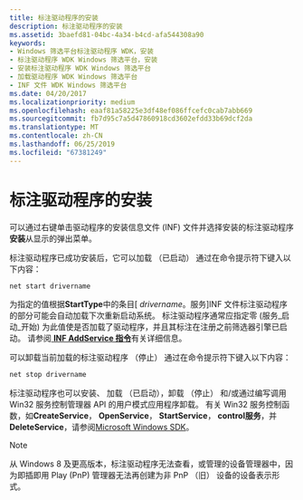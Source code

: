 ```yaml
---
title: 标注驱动程序的安装
description: 标注驱动程序的安装
ms.assetid: 3baefd81-04bc-4a34-b4cd-afa544308a90
keywords:
- Windows 筛选平台标注驱动程序 WDK，安装
- 标注驱动程序 WDK Windows 筛选平台，安装
- 安装标注驱动程序 WDK Windows 筛选平台
- 加载驱动程序 WDK Windows 筛选平台
- INF 文件 WDK Windows 筛选平台
ms.date: 04/20/2017
ms.localizationpriority: medium
ms.openlocfilehash: eaaf81a58225e3df48ef086ffcefc0cab7abb669
ms.sourcegitcommit: fb7d95c7a5d47860918cd3602efdd33b69dcf2da
ms.translationtype: MT
ms.contentlocale: zh-CN
ms.lasthandoff: 06/25/2019
ms.locfileid: "67381249"
---
```

# <a name="installation-of-callout-drivers"></a>标注驱动程序的安装


可以通过右键单击驱动程序的安装信息文件 (INF) 文件并选择安装的标注驱动程序**安装**从显示的弹出菜单。

标注驱动程序已成功安装后，它可以加载 （已启动） 通过在命令提示符下键入以下内容：

```cpp
net start drivername
```

为指定的值根据**StartType**中的条目\[ *drivername*。服务\]INF 文件标注驱动程序的部分可能会自动加载下次重新启动系统。 标注驱动程序通常应指定零 (服务\_启动\_开始) 为此值使是否加载了驱动程序，并且其标注在注册之前筛选器引擎已启动。 请参阅[ **INF AddService 指令**](https://docs.microsoft.com/windows-hardware/drivers/install/inf-addservice-directive)有关详细信息。

可以卸载当前加载的标注驱动程序 （停止） 通过在命令提示符下键入以下内容：

```cpp
net stop drivername
```

标注驱动程序也可以安装、 加载 （已启动），卸载 （停止） 和/或通过编写调用 Win32 服务控制管理器 API 的用户模式应用程序卸载。 有关 Win32 服务控制函数，如**CreateService**， **OpenService**， **StartService**， **control服务**，并**DeleteService**，请参阅[Microsoft Windows SDK](https://go.microsoft.com/fwlink/p/?linkid=122165)。

> [!NOTE]
> 从 Windows 8 及更高版本，标注驱动程序无法查看，或管理的设备管理器中，因为即插即用 Play (PnP) 管理器无法再创建为非 PnP （旧） 设备的设备表示形式。
